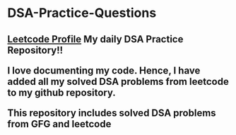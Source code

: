 # DSA-Practice-Questions                                                                                                                                                              
<h2><a href="https://leetcode.com/sanketkadam143/"> Leetcode Profile</a>                                                                                                                                                                                 
My daily DSA Practice Repository!!

I love documenting my code. Hence, I have added all my solved DSA problems from leetcode to my github repository.

This repository includes solved DSA problems from GFG and leetcode
